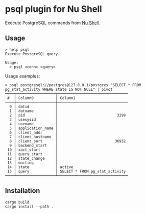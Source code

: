 psql plugin for Nu Shell
========================

Execute PostgreSQL commands from [Nu Shell](https://github.com/nushell/nushell).

## Usage

```
> help psql
Execute PostgreSQL query.

Usage:
  > psql <conn> <query> 
```

Usage examples:

```
> psql postgresql://postgres@127.0.0.1/postgres "SELECT * FROM pg_stat_activity WHERE state IS NOT NULL" | pivot
━━━━┯━━━━━━━━━━━━━━━━━━┯━━━━━━━━━━━━━━━━━━━━━━━━━━━━━━━━
 #  │ Column0          │ Column1 
────┼──────────────────┼────────────────────────────────
  0 │ datid            │  
  1 │ datname          │  
  2 │ pid              │                           3299 
  3 │ usesysid         │  
  4 │ usename          │  
  5 │ application_name │  
  6 │ client_addr      │  
  7 │ client_hostname  │  
  8 │ client_port      │                          36932 
  9 │ backend_start    │  
 10 │ xact_start       │  
 11 │ query_start      │  
 12 │ state_change     │  
 13 │ waiting          │  
 14 │ state            │ active 
 15 │ query            │ SELECT * FROM pg_stat_activity 
━━━━┷━━━━━━━━━━━━━━━━━━┷━━━━━━━━━━━━━━━━━━━━━━━━━━━━━━━━
```

## Installation

```
cargo build
cargo install --path .
```
